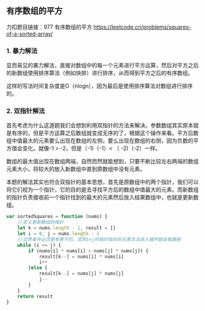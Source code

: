 ## 有序数组的平方

力扣题目链接：977 有序数组的平方 https://leetcode.cn/problems/squares-of-a-sorted-array/

### 1. 暴力解法

显而易见的暴力解法，直接对数组中的每一个元素进行平方运算，然后对平方之后的新数组使用排序算法（例如快排）进行排序，从而得到平方之后的有序数组。

这样的写法时间复杂度是O（nlogn），因为最后是使用排序算法对数组进行排序的。

### 2. 双指针解法

首先考虑为什么这道题我们会想到利用双指针的方法来解决。参数数组其实原本就是有序的，但是平方运算之后数组就变成无序的了，根据这个操作来看。平方后数组中值最大的元素要么出现在数组的左侧，要么出现在数组的右侧，因为负数的平方值会变化。就像-1 > -2，但是（-1)（-1）<  （ -2)（-2）一样。

数组的最大值出现在数组两端，自然而然就能想到，只要不断比较左右两端的数组元素大小，将较大的放入新数组中直到原数组中没有元素。

本题的解法其实也符合双指针的基本思想，首先是原数组中的两个指针，我们可以将它们视为一个指针，它的目的是去寻找平方后的数组中值最大的元素。而新数组的指针负责接收前一个指针找到的最大的元素然后放入结果数组中，也就是更新数组。

```javascript
var sortedSquares = function (nums) {
    //定义更新数组的指针
    let k = nums.length - 1, result = []
    let i = 0, j = nums.length - 1
    //边界条件必须是有等于的，否则i=j时指针指向的元素无法进入循环就会被漏掉
    while (i <= j) {
        if (nums[i] * nums[i] > nums[j] * nums[j]) {
            result[k--] = nums[i] * nums[i]
            i++
        }else {
            result[k--] = nums[j] * nums[j]
            j--
        }
    }
    return result
}
```



